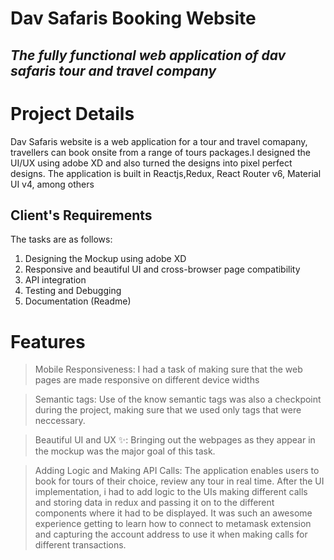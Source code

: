 # Dav Safaris Booking Website

## _The fully functional web application of dav safaris tour and travel company_

# Project Details

Dav Safaris website is a web application for a tour and travel comapany, travellers can book onsite from a range of tours packages.I designed the UI/UX using adobe XD and also turned the designs into pixel perfect designs.
The application is built in Reactjs,Redux, React Router v6, Material UI v4, among others

## Client's Requirements

The tasks are as follows:

1. Designing the Mockup using adobe XD
2. Responsive and beautiful UI and cross-browser page compatibility
3. API integration
4. Testing and Debugging
5. Documentation (Readme)

# Features

> Mobile Responsiveness:
> I had a task of making sure that the web pages are made responsive on different device widths

> Semantic tags:
> Use of the know semantic tags was also a checkpoint during the project, making sure that we used only tags that were neccessary.

> Beautiful UI and UX ✨:
> Bringing out the webpages as they appear in the mockup was the major goal of this task.

> Adding Logic and Making API Calls:
> The application enables users to book for tours of their choice, review any tour in real time.
> After the UI implementation, i had to add logic to the UIs making different calls and storing data in redux and passing it on to the different components where it had to be displayed. It was such an awesome experience getting to learn how to connect to metamask extension and capturing the account address to use it when making calls for different transactions.
